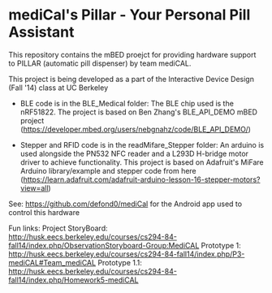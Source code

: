 mediCal's Pillar - Your Personal Pill Assistant
=======

This repository contains the mBED proejct for providing hardware support to PILLAR (automatic pill dispenser) by team mediCAL.

This project is being developed as a part of the Interactive Device Design (Fall '14) class at UC Berkeley

- BLE code is in the BLE_Medical folder: The BLE chip used is the nRF51822. The project is based on Ben Zhang's BLE_API_DEMO mBED project (https://developer.mbed.org/users/nebgnahz/code/BLE_API_DEMO/)

- Stepper and RFID code is in the readMifare_Stepper folder: An arduino is used alongside the PN532 NFC reader and a L293D H-bridge motor driver to achieve functionality. This project is based on Adafruit's MiFare Arduino library/example and stepper code from here (https://learn.adafruit.com/adafruit-arduino-lesson-16-stepper-motors?view=all)

See: https://github.com/defond0/mediCal for the Android app used to control this hardware

Fun links:
Project StoryBoard: http://husk.eecs.berkeley.edu/courses/cs294-84-fall14/index.php/ObservationStoryboard-Group:MediCAL
Prototype 1: http://husk.eecs.berkeley.edu/courses/cs294-84-fall14/index.php/P3-mediCAL#Team_mediCAL
Prototype 1.1: http://husk.eecs.berkeley.edu/courses/cs294-84-fall14/index.php/Homework5-mediCAL
